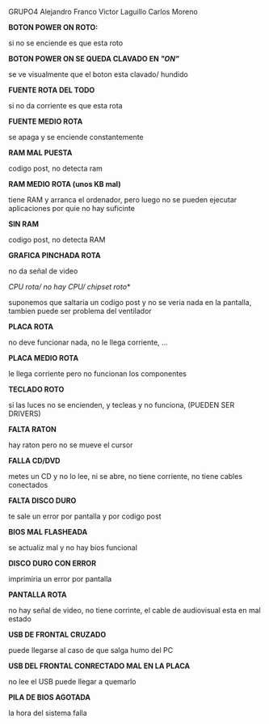 GRUPO4
Alejandro Franco Victor Laguillo Carlos Moreno

**BOTON POWER ON ROTO:**

si no se enciende es que esta roto 

**BOTON POWER ON SE QUEDA CLAVADO EN *"ON"***

se ve visualmente que el boton esta clavado/ hundido

**FUENTE ROTA DEL TODO**

si no da corriente es que esta rota

**FUENTE MEDIO ROTA**

se apaga y se enciende constantemente

**RAM MAL PUESTA**

codigo post, no detecta ram

**RAM MEDIO ROTA  (unos KB mal)**

tiene RAM y arranca el ordenador, pero luego no se pueden ejecutar aplicaciones por quie no hay suficinte 

**SIN RAM**

codigo post, no detecta RAM

**GRAFICA PINCHADA ROTA**

no da señal de video

*CPU rota/ no hay CPU/ chipset roto**

suponemos que saltaria un codigo post y no se veria nada en la pantalla, tambien puede ser problema del ventilador

**PLACA ROTA**

no deve funcionar nada, no le llega corriente, ...

**PLACA MEDIO ROTA**

le llega corriente pero no funcionan los componentes

**TECLADO ROTO**

si las luces no se encienden, y tecleas y no funciona, (PUEDEN SER DRIVERS)

**FALTA RATON**

hay raton pero no se mueve el cursor

**FALLA CD/DVD**

metes un CD y no lo lee, ni se abre, no tiene corriente, no tiene cables conectados

**FALTA DISCO DURO**

te sale un error por pantalla y por codigo post

**BIOS MAL FLASHEADA**

se actualiz mal y no hay bios funcional

**DISCO DURO CON ERROR** 

imprimiria un error por pantalla

**PANTALLA ROTA**

no hay señal de video, no tiene corrinte, el cable de audiovisual esta en mal estado
 
**USB DE FRONTAL CRUZADO**

puede llegarse al caso de que salga humo del PC 

**USB DEL FRONTAL CONRECTADO MAL EN LA PLACA**

no lee el USB puede llegar a quemarlo

**PILA DE BIOS AGOTADA**

la hora del sistema falla

